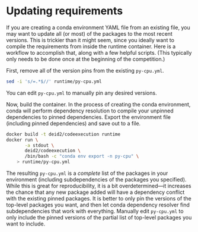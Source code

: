 # Updating requirements

If you are creating a conda environment YAML file from an existing file, you may want to update all (or most) of the packages to the most recent versions. This is trickier than it might seem, since you ideally want to compile the requirements from inside the runtime container. Here is a workflow to accomplish that, along with a few helpful scripts. (This typically only needs to be done once at the beginning of the competition.)

First, remove all of the version pins from the existing `py-cpu.yml`.

```bash
sed -i 's/=.*$//' runtime/py-cpu.yml
```

You can edit `py-cpu.yml` to manually pin any desired versions.

Now, build the container. In the process of creating the conda environment, conda will perform dependency resolution to compile your unpinned dependencies to pinned dependencies. Export the environment file (including pinned dependencies) and save out to a file.

```bash
docker build -t deid2/codeexecution runtime
docker run \
       -a stdout \
       deid2/codeexecution \
       /bin/bash -c "conda env export -n py-cpu" \
    > runtime/py-cpu.yml
```

The resulting `py-cpu.yml` is a _complete_ list of the packages in your environment (including subdependencies of the packages you specified). While this is great for reproducibility, it is a bit overdetermined―it increases the chance that any new package added will have a dependency conflict with the existing pinned packages. It is better to only pin the versions of the top-level packages you want, and then let conda dependency resolver find subdependencies that work with everything. Manually edit `py-cpu.yml` to only include the pinned versions of the partial list of top-level packages you want to include.
